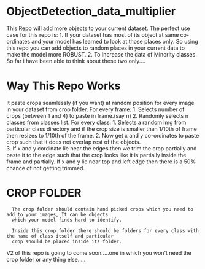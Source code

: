 # ObjectDetection_data_multiplier
This Repo will add more objects to your current dataset.
The perfect use case for this repo is:
          1. If your dataset has most of its object at same co-ordinates and your model has learned to look
             at those places only.
             So using this repo you can add objects to random places in your current data to make the model 
             more ROBUST.
          2. To Increase the data of Minority classes.
    So far i have been able to think about these two only....
    
    
    
# Way This Repo Works
It paste crops seamlessly (if you want) at random position for every image in your dataset from crop folder.
   For every frame:
        1. Selects number of crops (between 1 and 4) to paste in frame.(say n)
        2. Randomly selects n classes from classes list.
        For every class:
            1. Selects a random img from particular class directory and if
                the crop size is smaller than 1/10th of frame then resizes to 1/10th of the frame.
            2. Now get x and y co-ordinates to paste crop such that it does not overlap
                rest of the objects.  
            3. If x and y cordinate lie near the edges then we trim the crop partially 
                and paste it to the edge such that the crop looks like it is partially 
                inside the frame and partially.
                If x and y lie near top and left edge then there is a 50% chance of not getting
                trimmed.

# CROP FOLDER
      The crop folder should contain hand picked crops which you need to add to your images, It can be objects  
      which your model finds hard to identify.
      
      Inside this crop folder there should be folders for every class with the name of class itself and particular
      crop should be placed inside its folder.
      
      
V2 of this repo is going to come soon.....one in which you won't need the crop folder or any thing else.....

